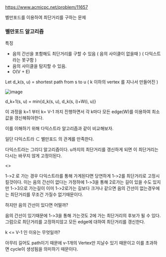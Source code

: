 https://www.acmicpc.net/problem/11657

벨만포드를 이용하여 최단거리를 구하는 문제

### 벨만포드 알고리즘

특징
+ 음의 간선을 포함해도 최단거리를 구할 수 있음 ( 음의 사이클이 없을때 ) ( 다익스트라는 못구함 )
+ 음의 사이클을 탐지할 수 있음. 
+ O(V + E)

Let d_k(s, u) =  shortest path from s to u  ( k 이하의 vertex 를 지나서 만들어진 )

![image](https://user-images.githubusercontent.com/78835559/115814934-f920e480-a430-11eb-8d52-79acb99f07a4.png)

d_k+1(s, u) = min{d_k(s, u), d_k(s, i)+W(i, u)}

이 과정을 k=1 부터 k= V-1 까지 진행하면서  각 k마다 모든 edge(W)를 이용하여 최소값을 갱신해줘야한다. 



이를 이해하기 위해 다익스트라 알고리즘과 같이 비교해보자. 

일단  다익스트라 ⊂ 밸만포드  의 관계를 만족한다. 

다익스트라는 그리디 알고리즘이다. u까지의 최단거리를 갱신하게 되면 이 최단거리는 다시는 바꾸지 않게 고정이된다. 


<>


1->2 로 가는 경우 다익스트라를 통해 가게된다면 당연하게 1->2를 최단거리로 고정시킬것이다. 
이는 음의 간선이 없다는 가정하에 1->3을 통해 2로가는 길이 있을 수도 있지만 1->3으로 가는길이 이미 1->2로가는 길보다 크거나 같으면 음의 간선이 없는경우에는 최단거리를 무조건 가질수 없기때문이다. 

하지만 음의 간선이 있다면 어떨까?

음의 간선이 있기때문에 1->3을 통해 가는것도 2에 가는 최단거리의 후보가 될 수 있다. 
그럼으로 최단거리를 고정하지않고 모든 edge에 대하여 최단거리를 갱신한다. 

k <= V-1 인 이유는 무엇일까?

아무리 길어도 path이기 때문에 v-1개의 Vertex만 지날수 있기 때문이고 이를 초과하면 cycle이 생성됨을 의미하기 때문이다. 





